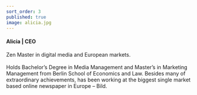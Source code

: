 ```yaml
---
sort_order: 3
published: true
image: alicia.jpg
---
```


#### Alicia | CEO

Zen Master in digital media and European markets.  
<br>
Holds Bachelor’s Degree in Media Management and Master’s in Marketing Management from Berlin School of Economics and Law. Besides many of extraordinary achievements, has been working at the biggest single market based online newspaper in Europe – Bild.
